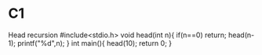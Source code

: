 # C1
Head recursion 
#include<stdio.h>
void head(int n){
    if(n==0)
        return;
    head(n-1);
    printf("%d",n);
    }
    int main(){
        head(10);
        return 0;
    }
